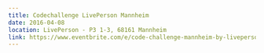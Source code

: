 ```yaml
---
title: Codechallenge LivePerson Mannheim
date: 2016-04-08
location: LivePerson - P3 1-3, 68161 Mannheim
link: https://www.eventbrite.com/e/code-challenge-mannheim-by-liveperson-tickets-21030680331
---
```

